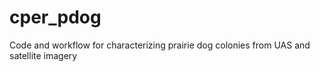 # cper_pdog
Code and workflow for characterizing prairie dog colonies from UAS and satellite imagery
